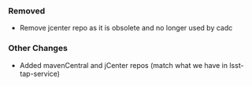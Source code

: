 ### Removed

- Remove jcenter repo as it is obsolete and no longer used by cadc

### Other Changes

- Added mavenCentral and jCenter repos (match what we have in lsst-tap-service)
